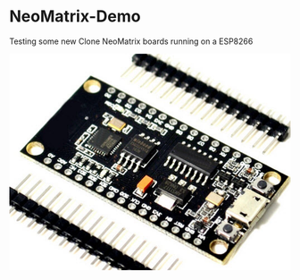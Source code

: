 # NeoMatrix-Demo
Testing some new Clone NeoMatrix boards running on a ESP8266

![](https://github.com/fixyourlan/NeoMatrix-Demo/blob/master/Images/ESP8266%20Dev%20Board.jpg)
